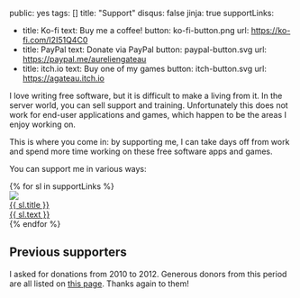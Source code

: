 public: yes
tags: []
title: "Support"
disqus: false
jinja: true
supportLinks:
- title: Ko-fi
  text: Buy me a coffee!
  button: ko-fi-button.png
  url: https://ko-fi.com/I2I51Q4C0
- title: PayPal
  text: Donate via PayPal
  button: paypal-button.svg
  url: https://paypal.me/aureliengateau
- title: itch.io
  text: Buy one of my games
  button: itch-button.svg
  url: https://agateau.itch.io

I love writing free software, but it is difficult to make a living from it. In the server world, you can sell support and training. Unfortunately this does not work for end-user applications and games, which happen to be the areas I enjoy working on.

This is where you come in: by supporting me, I can take days off from work and spend more time working on these free software apps and games.

You can support me in various ways:

<div class="support-blocks">
{% for sl in supportLinks %}
    <a class="support-block dl-button" href="{{ sl.url }}">
        <div class="support-button">
            <img src="{{ sl.button }}" width="{{ buttonSize }}" height="{{ buttonSize }}">
        </div>
        <div class="support-text">
                <div class="support-title">{{ sl.title }}</div>
                <div>{{ sl.text }}</div>
        </div>
    </a>
{% endfor %}
</div>

## Previous supporters

I asked for donations from 2010 to 2012. Generous donors from this period are all listed on [this page](/support-2010-2012). Thanks again to them!
